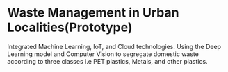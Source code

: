 # Waste Management in Urban Localities(Prototype)
Integrated Machine Learning, IoT, and Cloud technologies. Using the Deep Learning model and Computer Vision to segregate domestic waste according to three classes i.e PET plastics, Metals, and other plastics. 
